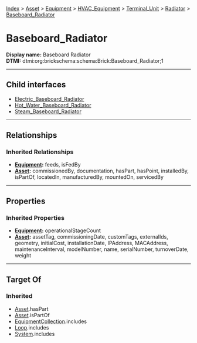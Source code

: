 [Index](../../../../../../index.md) > [Asset](../../../../../Asset.md) > [Equipment](../../../../Equipment.md) > [HVAC_Equipment](../../../HVAC_Equipment.md) > [Terminal_Unit](../../Terminal_Unit.md) > [Radiator](../Radiator.md) > [Baseboard_Radiator](#)
# Baseboard_Radiator

**Display name:** Baseboard Radiator<br />
**DTMI:** dtmi:org:brickschema:schema:Brick:Baseboard_Radiator;1

---

## Child interfaces
* [Electric_Baseboard_Radiator](../Electric_Radiator/Electric_Baseboard_Radiator.md)
* [Hot_Water_Baseboard_Radiator](../Hot_Water_Radiator/Hot_Water_Baseboard_Radiator.md)
* [Steam_Baseboard_Radiator](../Steam_Radiator/Steam_Baseboard_Radiator.md)

---

## Relationships

### Inherited Relationships
* **[Equipment](../../../../Equipment.md):** feeds, isFedBy
* **[Asset](../../../../../Asset.md):** commissionedBy, documentation, hasPart, hasPoint, installedBy, isPartOf, locatedIn, manufacturedBy, mountedOn, servicedBy

---

## Properties

### Inherited Properties
* **[Equipment](../../../../Equipment.md):** operationalStageCount
* **[Asset](../../../../../Asset.md):** assetTag, commissioningDate, customTags, externalIds, geometry, initialCost, installationDate, IPAddress, MACAddress, maintenanceInterval, modelNumber, name, serialNumber, turnoverDate, weight

---

## Target Of
### Inherited
* [Asset](../../../../../Asset.md).hasPart
* [Asset](../../../../../Asset.md).isPartOf
* [EquipmentCollection](../../../../../../Collection/EquipmentCollection.md).includes
* [Loop](../../../../../../Collection/Loop/Loop.md).includes
* [System](../../../../../../Collection/System/System.md).includes
